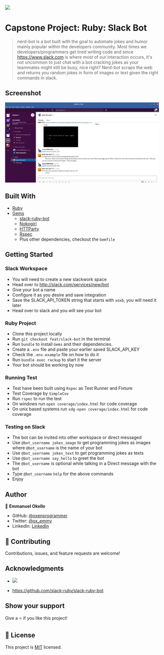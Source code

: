 ![](https://img.shields.io/badge/Microverse-blueviolet)

# Capstone Project: Ruby: Slack Bot
> nerd-bot is a bot built with the goal to automate jokes and humor mainly popular within the developers community. Most times
we developers/programmers get tired writing code and since https://www.slack.com is where most of our interaction occurs, it's not uncommon to just chat with a bot cracking jokes as your teammates might still be busy, nice right?
Nerd-bot scraps the web and returns you random jokes in form of images or text given the right commands in slack.

## Screenshot
![screenshot](./nerd-bot.png)

## Built With
- [Ruby](https://www.ruby-lang.org/en/)
- [Gems](https://rubygems.org/)
  - [slack-ruby-bot](https://github.com/slack-ruby/slack-ruby-bot)
  - [Nokogiri](https://nokogiri.org/)
  - [HTTParty](https://github.com/jnunemaker/httparty)
  - [Rspec](https://rspec.info/)
  - Plus other dependencies, checkout the `Gemfile`

## Getting Started
  ### Slack Workspace
  - You will need to create a new slackwork space 
  - Head over to http://slack.com/services/new/bot
  - Give your bot a name
  - Configure it as you desire and save integration
  - Save the SLACK_API_TOKEN string that starts with `xoxb`, you will need it later
  - Head over to slack and you will see your bot
  ### Ruby Project
  - Clone this project locally
  - Run `git checkout feat/slack-bot` in the terminal
  - Run `bundle` to install `Gems` and their dependencies.
  - Create a `.env` file and paste your earlier saved SLACK_API_KEY
  - Check the `.env.example` file on how to do it
  - Run `bundle exec rackup` to start it the server
  - Your bot should be working by now

  ### Running Test
  - Test have been built using `Rspec` as Test Runner and Fixture
  - Test Coverage by `SimpleCov`
  - Run `rspec` to run the test
  - On windows run `open coverage/index.html` for code coverage
  - On unix based systems run `xdg-open coverage/index.html` for code coverage

  ### Testing on Slack
  - The bot can be invited into other workspace or direct messaged
  - Use `@bot_username jokes_image` to get programming jokes as images where `@bot_username` is the name of your bot
  - Use `@bot_username jokes_text` to get programming jokes as texts
  - Use `@bot_username say_hello` to greet the bot
  - The `@bot_username` is optional while talking in a Direct message with the bot
  - Type `@bot_username` `help` for the above commands
  - Enjoy


## Author

👤 **Emmanuel Okello**

- GitHub: [@oxenprogrammer](https://github.com/oxenprogrammer)
- Twitter: [@ox_emmy](https://twitter.com/ox_emmy)
- LinkedIn: [LinkedIn](https://www.linkedin.com/in/emanuel-okello-1217b4b3/)

## 🤝 Contributing

Contributions, issues, and feature requests are welcome!

## Acknowledgments

-  ![](https://img.shields.io/badge/Microverse-blueviolet)

-  https://github.com/slack-ruby/slack-ruby-bot

## Show your support

Give a ⭐️ if you like this project!

## 📝 License

This project is [MIT](https://opensource.org/licenses/MIT) licensed.